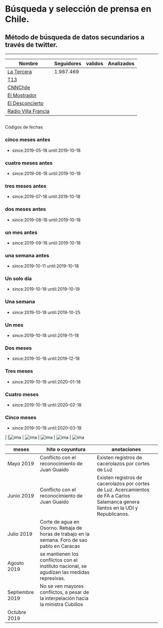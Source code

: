 # Búsqueda y selección de prensa en Chile.
## Método de búsqueda de datos secundarios a través de twitter.
---

|Nombre |  Seguidores| validos | Analizados |
|---|---|---|---|
|[La Tercera](https://twitter.com/latercera) | 1.987.469| |
|[T13](https://twitter.com/T13)|
|[CNNChile](https://twitter.com/CNNChile)
|[El Mostrador]()
|[El Desconcierto](https://twitter.com/eldesconcierto)
|[Radio Villa Francia](https://twitter.com/rvfradiopopular)

## 
Códigos de fechas
### cinco meses antes
- since:2019-05-18 until:2019-10-18

### cuatro meses antes
- since:2019-06-18 until:2019-10-18

### tres meses antes
- since:2019-07-18 until:2019-10-18

### dos meses antes
- since:2019-08-18 until:2019-10-18

### un mes antes
- since:2019-09-18 until:2019-10-18

### una semana antes
- since:2019-10-11 until:2019-10-18

### Un solo día
- since:2019-10-18 until:2019-10-19 

### Una semana
- since:2019-10-18 until:2019-10-25

### Un mes
- since:2019-10-18 until:2019-11-18

### Dos meses 
- since:2019-10-18 until:2019-12-18

### Tres meses 
- since:2019-10-18 until:2020-01-18

### Cuatro meses
- since:2019-10-18 until:2020-02-18

### Cinco meses
- since:2019-10-18 until:2020-03-18


| |![ima](cnn/) | ![ima](latercera/) | ![ima](t13/) | ![ima](eldesconcierto/) | ![ima](rvf/)

| meses | hito o coyuntura | anotaciones |
|---|---|---|
|Mayo 2019| Conflicto con el reconocimiento de Juan Guaido| Existen registros de cacerolazos por cortes de Luz 
|Junio 2019 | Conflicto con el reconocimiento de Juan Guaido |  Existen registros de cacerolazos por cortes de Luz. Acercamientos de FA a Carlos Salamanca genera llantos en la UDI y Republicanos.|
|Julio 2019| Corte de agua en Osorno. Rebaja de horas de trabajo en la semana. Foro de sao pablo en Caracas| 
|Agosto 2019| se mantienen los conflictos con el instituto nacional, se agudizan las medidas represivas.| 
|Septiembre 2019 |No se ven mayores conflictos, a pesar de la interpelación hacia la ministra Cubillos
| Octubre 2019